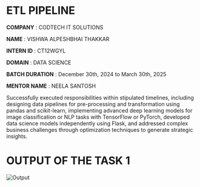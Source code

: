 # ETL PIPELINE

**COMPANY** : CODTECH IT SOLUTIONS

**NAME** : VISHWA ALPESHBHAI THAKKAR

**INTERN ID** : CT12WGYL

**DOMAIN** : DATA SCIENCE

**BATCH DURATION** :  December 30th, 2024 to March 30th, 2025

**MENTOR NAME** : NEELA SANTOSH

Successfully executed responsibilities within stipulated timelines, including designing data pipelines for pre-processing and transformation using pandas and scikit-learn, 
implementing advanced deep learning models for image classification or NLP tasks with TensorFlow or PyTorch, developed data science models independently using Flask, and 
addressed complex business challenges through optimization techniques to generate strategic insights.

# OUTPUT OF THE TASK 1
![Output](https://github.com/user-attachments/assets/09403ccd-f097-4bff-8656-fe9a1f017574)
